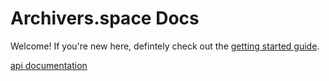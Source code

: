 # Archivers.space Docs

Welcome! If you're new here, defintely check out the [getting started guide](getting_started.md).

[api documentation](https://api.docs.archivers.space)

